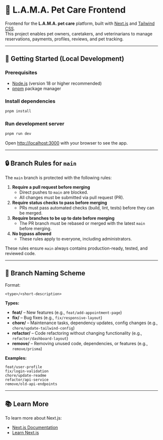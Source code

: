 # 🐾 L.A.M.A. Pet Care Frontend

Frontend for the **L.A.M.A. pet care** platform, built with [Next.js](https://nextjs.org) and [Tailwind CSS](https://tailwindcss.com).  
This project enables pet owners, caretakers, and veterinarians to manage reservations, payments, profiles, reviews, and pet tracking.

---

## 🚀 Getting Started (Local Development)

### Prerequisites

- [Node.js](https://nodejs.org) (version 18 or higher recommended)
- [pnpm](https://pnpm.io/) package manager

### Install dependencies

```bash
pnpm install
```

### Run development server

```bash
pnpm run dev
```

Open [http://localhost:3000](http://localhost:3000) with your browser to see the app.

---

## 🔒 Branch Rules for `main`

The `main` branch is protected with the following rules:

1. **Require a pull request before merging**
   - Direct pushes to `main` are blocked.
   - All changes must be submitted via pull request (PR).
2. **Require status checks to pass before merging**
   - PRs must pass automated checks (build, lint, tests) before they can be merged.
3. **Require branches to be up to date before merging**
   - The PR branch must be rebased or merged with the latest `main` before merging.
4. **No bypass allowed**
   - These rules apply to everyone, including administrators.

These rules ensure `main` always contains production-ready, tested, and reviewed code.

---

## 🌿 Branch Naming Scheme

Format:

```
<type>/<short-description>
```

**Types:**

- **feat/** – New features (e.g., `feat/add-appointment-page`)
- **fix/** – Bug fixes (e.g., `fix/responsive-layout`)
- **chore/** – Maintenance tasks, dependency updates, config changes (e.g., `chore/update-tailwind-config`)
- **refactor/** – Code refactoring without changing functionality (e.g., `refactor/dashboard-layout`)
- **remove/** – Removing unused code, dependencies, or features (e.g., `remove/prisma`)

**Examples:**

```
feat/user-profile
fix/login-validation
chore/update-readme
refactor/api-service
remove/old-api-endpoints
```

---

## 📚 Learn More

To learn more about Next.js:

- [Next.js Documentation](https://nextjs.org/docs)
- [Learn Next.js](https://nextjs.org/learn)
